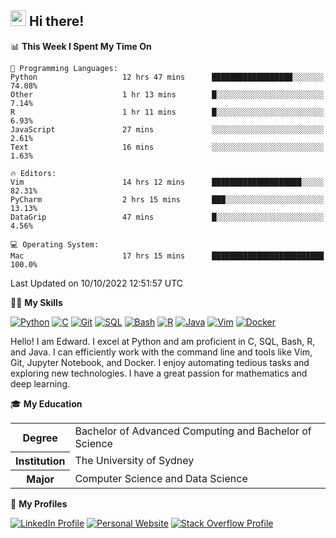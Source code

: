 ## <a href="#"><img src="https://media.giphy.com/media/hvRJCLFzcasrR4ia7z/giphy.gif" width="25px" height="25px"></a> Hi there!

<!--START_SECTION:waka-->
📊 **This Week I Spent My Time On** 

```text
💬 Programming Languages: 
Python                   12 hrs 47 mins      ██████████████████░░░░░░░   74.08% 
Other                    1 hr 13 mins        █░░░░░░░░░░░░░░░░░░░░░░░░   7.14% 
R                        1 hr 11 mins        █░░░░░░░░░░░░░░░░░░░░░░░░   6.93% 
JavaScript               27 mins             ░░░░░░░░░░░░░░░░░░░░░░░░░   2.61% 
Text                     16 mins             ░░░░░░░░░░░░░░░░░░░░░░░░░   1.63%

🔥 Editors: 
Vim                      14 hrs 12 mins      ████████████████████░░░░░   82.31% 
PyCharm                  2 hrs 15 mins       ███░░░░░░░░░░░░░░░░░░░░░░   13.13% 
DataGrip                 47 mins             █░░░░░░░░░░░░░░░░░░░░░░░░   4.56%

💻 Operating System: 
Mac                      17 hrs 15 mins      █████████████████████████   100.0%

```


 Last Updated on 10/10/2022 12:51:57 UTC
<!--END_SECTION:waka-->

💪🏻 **My Skills**

[![Python](https://img.shields.io/badge/-Python-yellow?style=flat-square&logo=Python)](#)
[![C     ](https://img.shields.io/badge/-C-blue?style=flat-square&logo=C)](#)
[![Git   ](https://img.shields.io/badge/-Git-grey?style=flat-square&logo=Git)](#)
[![SQL   ](https://img.shields.io/badge/-SQL-grey?style=flat-square&logo=SQLite)](#)
[![Bash  ](https://img.shields.io/badge/-Bash-grey?style=flat-square&logo=GNU-Bash)](#)
[![R     ](https://img.shields.io/badge/-R-grey?style=flat-square&logo=R)](#)
[![Java  ](https://img.shields.io/badge/-Java-grey?style=flat-square&logo=OpenJDK)](#)
[![Vim   ](https://img.shields.io/badge/-Vim-grey?style=flat-square&logo=Vim)](#)
[![Docker](https://img.shields.io/badge/-Docker-grey?style=flat-square&logo=Docker)](#)

Hello! I am Edward. I excel at Python and am proficient in C, SQL, Bash, R, and
Java. I can efficiently work with the command line and tools like Vim, Git,
Jupyter Notebook, and Docker. I enjoy automating tedious tasks and exploring new
technologies. I have a great passion for mathematics and deep learning.

🎓 **My Education**

<table>
<tr>
    <th>Degree</th>
    <td>Bachelor of Advanced Computing and Bachelor of Science</td>
</tr>
<tr>
    <th>Institution</th>
    <td>The University of Sydney</td>
</tr>
<tr>
    <th>Major</th>
    <td>Computer Science and Data Science</td>
</tr>
</table>

🔗 **My Profiles**

[![LinkedIn Profile](https://img.shields.io/badge/-LinkedIn-blue?style=social&logo=LinkedIn)](https://www.linkedin.com/in/ziao-ji)
[![Personal Website](https://img.shields.io/badge/-Personal%20Website-blue?style=social&logo=Bootstrap)](https://jiziao.works)
[![Stack Overflow Profile](https://img.shields.io/badge/-Stack%20Overflow-blue?style=social&logo=StackOverflow)](https://stackoverflow.com/users/11658924/spearandshield)
